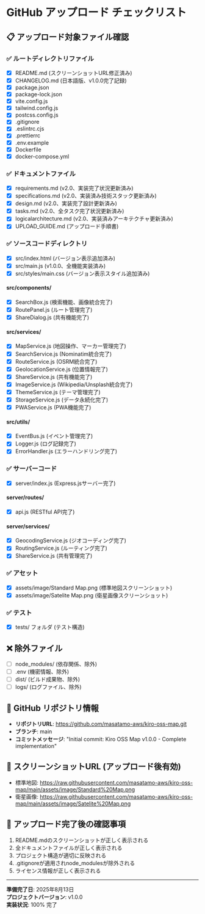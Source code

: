 # GitHub アップロード チェックリスト

## 📋 アップロード対象ファイル確認

### ✅ ルートディレクトリファイル
- [x] README.md (スクリーンショットURL修正済み)
- [x] CHANGELOG.md (日本語版、v1.0.0完了記録)
- [x] package.json
- [x] package-lock.json
- [x] vite.config.js
- [x] tailwind.config.js
- [x] postcss.config.js
- [x] .gitignore
- [x] .eslintrc.cjs
- [x] .prettierrc
- [x] .env.example
- [x] Dockerfile
- [x] docker-compose.yml

### ✅ ドキュメントファイル
- [x] requirements.md (v2.0、実装完了状況更新済み)
- [x] specifications.md (v2.0、実装済み技術スタック更新済み)
- [x] design.md (v2.0、実装完了設計更新済み)
- [x] tasks.md (v2.0、全タスク完了状況更新済み)
- [x] logicalarchitecture.md (v2.0、実装済みアーキテクチャ更新済み)
- [x] UPLOAD_GUIDE.md (アップロード手順書)

### ✅ ソースコードディレクトリ
- [x] src/index.html (バージョン表示追加済み)
- [x] src/main.js (v1.0.0、全機能実装済み)
- [x] src/styles/main.css (バージョン表示スタイル追加済み)

#### src/components/
- [x] SearchBox.js (検索機能、画像統合完了)
- [x] RoutePanel.js (ルート管理完了)
- [x] ShareDialog.js (共有機能完了)

#### src/services/
- [x] MapService.js (地図操作、マーカー管理完了)
- [x] SearchService.js (Nominatim統合完了)
- [x] RouteService.js (OSRM統合完了)
- [x] GeolocationService.js (位置情報完了)
- [x] ShareService.js (共有機能完了)
- [x] ImageService.js (Wikipedia/Unsplash統合完了)
- [x] ThemeService.js (テーマ管理完了)
- [x] StorageService.js (データ永続化完了)
- [x] PWAService.js (PWA機能完了)

#### src/utils/
- [x] EventBus.js (イベント管理完了)
- [x] Logger.js (ログ記録完了)
- [x] ErrorHandler.js (エラーハンドリング完了)

### ✅ サーバーコード
- [x] server/index.js (Express.jsサーバー完了)

#### server/routes/
- [x] api.js (RESTful API完了)

#### server/services/
- [x] GeocodingService.js (ジオコーディング完了)
- [x] RoutingService.js (ルーティング完了)
- [x] ShareService.js (共有管理完了)

### ✅ アセット
- [x] assets/image/Standard Map.png (標準地図スクリーンショット)
- [x] assets/image/Satelite Map.png (衛星画像スクリーンショット)

### ✅ テスト
- [x] tests/ フォルダ (テスト構造)

## ❌ 除外ファイル
- [ ] node_modules/ (依存関係、除外)
- [ ] .env (機密情報、除外)
- [ ] dist/ (ビルド成果物、除外)
- [ ] logs/ (ログファイル、除外)

## 🔗 GitHub リポジトリ情報
- **リポジトリURL**: https://github.com/masatamo-aws/kiro-oss-map.git
- **ブランチ**: main
- **コミットメッセージ**: "Initial commit: Kiro OSS Map v1.0.0 - Complete implementation"

## 📸 スクリーンショットURL (アップロード後有効)
- 標準地図: https://raw.githubusercontent.com/masatamo-aws/kiro-oss-map/main/assets/image/Standard%20Map.png
- 衛星画像: https://raw.githubusercontent.com/masatamo-aws/kiro-oss-map/main/assets/image/Satelite%20Map.png

## 🎯 アップロード完了後の確認事項
1. README.mdのスクリーンショットが正しく表示される
2. 全ドキュメントファイルが正しく表示される
3. プロジェクト構造が適切に反映される
4. .gitignoreが適用されnode_modulesが除外される
5. ライセンス情報が正しく表示される

---

**準備完了日**: 2025年8月13日  
**プロジェクトバージョン**: v1.0.0  
**実装状況**: 100% 完了